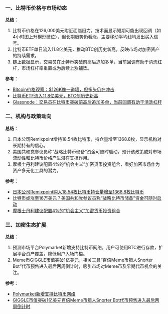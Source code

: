 ### 一、比特币价格与市场动态  
**总结**：  
1. 比特币价格在126,000美元附近面临阻力，技术面显示短期可能出现回调（如4小时图上升楔形破位），但长期趋势仍看涨，主要移动平均线均发出买入信号。  
2. 比特币ETF单日流入11.8亿美元，推动BTC创历史新高，反映市场对加密资产的持续需求。  
3. 链上数据显示，交易员在比特币突破前高后追加多单，当前回调有助于清洗杠杆，市场杠杆率重置或为后续上涨铺垫。  

**参考**：  
- [Bitcoin价格观察：$126K像一道墙，但多头仍在冲击](https://news.bitcoin.com/zh/bitcoin-jia-ge-guan-cha-126k-xiang-yi-dao-qiang-dan-duo-tou-reng-zai-chong-ji/)  
- [比特币ETF流入11.8亿美元，BTC创历史新高](https://www.bitcoinsensus.com/zh/news/bitcoin/bitcoin-etfs-see-1-18b-inflows-as-btc-hits-record)  
- [Glassnode：交易员在比特币突破前高后追加多单，当前回调有助于清洗杠杆](https://www.theblockbeats.info/flash/315206)  


### 二、机构与政策动向  
**总结**：  
1. 日本公司Remixpoint增持18.54枚比特币，持仓量增至1368.8枚，显示机构对长期持有的信心。  
2. 美国共和党参议员称“战略比特币储备”资金可随时启动，预计该政策或对市场流动性和比特币价格产生潜在支撑作用。  
3. 摩根士丹利建议配置4%的“机会主义”加密货币投资组合，看好加密市场作为资产多元化工具的潜力。  

**参考**：  
- [日本公司Remixpoint购入18.54枚比特币持仓量增至1368.8枚比特币](https://www.mitrade.com/cn/insights/news/live-news/article-3-1177730-20251007)  
- [比特币或涨至16万美元？美国共和党参议员称“战略比特币储备”资金可随时启动](https://news.futunn.com/post/62979965/could-bitcoin-surge-to-160000-us-republican-senator-says-funds)  
- [摩根士丹利建议配置4%的“机会主义”加密货币投资组合](https://www.coindesk.com/zh/markets/2025/10/07/morgan-stanley-recommends-a-4-opportunistic-crypto-portfolio-allocation)  


### 三、加密生态扩展  
**总结**：  
1. 预测市场平台Polymarket新增支持比特币网络，用户可使用BTC进行存款，扩展平台资产覆盖，降低用户入场门槛。  
2. Meme币GIGGLE市值突破1亿美元，相关工具“百倍Meme币猎人Snorter Bot”代币预售进入最后两周倒计时，吸引市场对Meme币及早期代币机会的关注。  

**参考**：  
- [Polymarket新增支持比特币网络](https://www.theblockbeats.info/flash/315206)  
- [GIGGLE市值突破1亿美元百倍Meme币猎人Snorter Bot代币预售进入最后两周倒计时](https://cryptonews.com/cn/news/live-snorter-bot-token-enters-final-2-weeks-of-presale/)